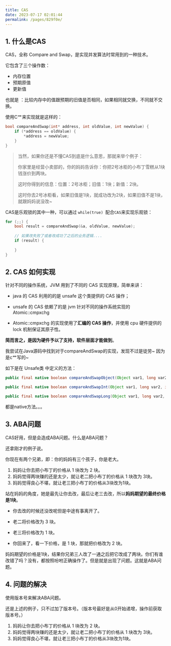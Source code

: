 ```yaml
---
title: CAS
date: 2023-07-17 02:01:44
permalink: /pages/829f0e/
---
```

## 1. 什么是CAS

CAS，全称 Compare and Swap，是实现并发算法时常用到的一种技术。

它包含了三个操作数：

- 内存位置
- 预期原值
- 更新值

也就是 ：比较内存中的值跟预期的旧值是否相同，如果相同就交换，不同就不交换。

使用C艹来实现就是这样的：

```c++
bool compareAndSwap(int* address, int oldValue, int newValue) {
    if (*address == oldValue) {
        *address = newValue;
    }
}
```

>当然，如果你还是不懂CAS到底是什么意思，那就来举个例子：
>
>你家里是经营小卖部的，你的妈妈告诉你：你把2号冰柜的小布丁雪糕从1块钱涨价到两块。
>
>这时你得到的信息：位置：2号冰柜；旧值：1块；新值：2块。
>
>这时你去2号冰柜看，如果旧值是1块，就成功改为2块，如果旧值不是1块，就跟妈妈说没改~

CAS是乐观锁的其中一种，可以通过 `while(true) `配合`CAS`来实现乐观锁：

```c++
for (;;) {
    bool result = compareAndSwap(&a, oldValue, newValue);
    
    // 如果改失败了或者改成功了之后的业务逻辑....
    if (result) {
        
    } 
}
```

## 2. CAS 如何实现

针对不同的操作系统，JVM 用到了不同的 CAS 实现原理，简单来讲：

- java 的 CAS 利用的的是 unsafe 这个类提供的 CAS 操作；

- unsafe 的 CAS 依赖了的是 jvm 针对不同的操作系统实现的 Atomic::cmpxchg

- Atomic::cmpxchg 的实现使用了**汇编的 CAS 操作**，并使用 cpu 硬件提供的 lock 机制保证其原子性。

**简而言之，是因为硬件予以了支持，软件层面才能做到**。

我尝试在Java源码中找到对于compareAndSwap的实现，发现不过是徒劳~  因为是c艹写的~

如下是在 Unsafe类 中定义的方法：

```java
public final native boolean compareAndSwapObject(Object var1, long var2, Object var4, Object var5);

public final native boolean compareAndSwapInt(Object var1, long var2, int var4, int var5);

public final native boolean compareAndSwapLong(Object var1, long var2, long var4, long var6);

```

都是native方法。。。

## 3. ABA问题

CAS好用，但是会造成ABA问题。什么是ABA问题？

还拿刚才的例子说。

你现在有两个兄弟，即：你的妈妈有三个孩子，你是老大。

1. 妈妈让你去把小布丁的价格从 1 块改为 2 块。
2. 妈妈觉得两块赚的还是太少，就让老二把小布丁的价格从 1 块改为 3块。
3. 妈妈觉得良心不堪，就让老三把小布丁的价格从3块改为1块。

站在妈妈的角度，她是最先让你去改，最后让老三去改，所以**妈妈期望的最终价格是1块**。

- 你去改的时候还没改呢但是中途有事离开了。

- 老二将价格改为 3 块。
- 老三将价格改为 1 块。
- 你回来了，看一下价格，是 1 块，那就把价格改为 2 块。

妈妈期望的价格是1块，结果你兄弟三人改了一通之后把它改成了两块。你们有谁改错了吗？没有，都按照吩咐正确操作了。但是就是出现了问题。这就是ABA问题。

## 4. 问题的解决

使用版本号来解决ABA问题。

还是上述的例子，只不过加了版本号。（版本号最好是从0开始递增，操作前获取版本号。）

1. 妈妈让你去把小布丁的价格从 1 块改为 2 块。
2. 妈妈觉得两块赚的还是太少，就让老二把小布丁的价格从 1 块改为 3块。
3. 妈妈觉得良心不堪，就让老三把小布丁的价格从3块改为1块。 

